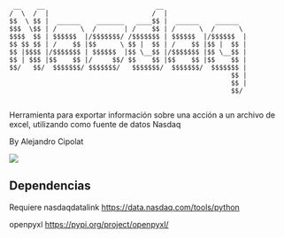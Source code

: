 
```
 __    __                            __                     
/  \  /  |                          /  |                    
$$  \ $$ |  ______    _______   ____$$ |  ______    ______  
$$$  \$$ | /      \  /       | /    $$ | /      \  /      \ 
$$$$  $$ | $$$$$$  |/$$$$$$$/ /$$$$$$$ | $$$$$$  |/$$$$$$  |
$$ $$ $$ | /    $$ |$$      \ $$ |  $$ | /    $$ |$$ |  $$ |
$$ |$$$$ |/$$$$$$$ | $$$$$$  |$$ \__$$ |/$$$$$$$ |$$ \__$$ |
$$ | $$$ |$$    $$ |/     $$/ $$    $$ |$$    $$ |$$    $$ |
$$/   $$/  $$$$$$$/ $$$$$$$/   $$$$$$$/  $$$$$$$/  $$$$$$$ |
                                                        $$ |
                                                        $$ |
                                                        $$/ 
                                                        
```

Herramienta para exportar información sobre una acción a un archivo de excel,
utilizando como fuente de datos Nasdaq

By Alejandro Cipolat

<img src="https://img.shields.io/badge/Python-3776AB?style=for-the-badge&logo=python&logoColor=white"/>

Dependencias
------------

Requiere nasdaqdatalink
https://data.nasdaq.com/tools/python

openpyxl
https://pypi.org/project/openpyxl/
